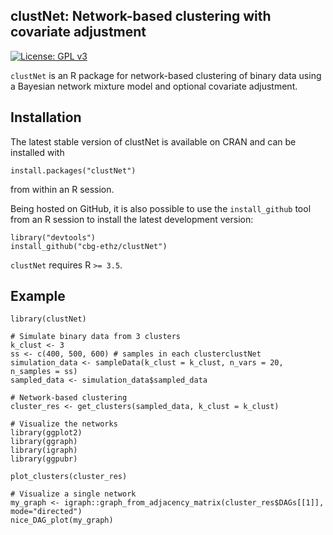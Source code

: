 clustNet: Network-based clustering with covariate adjustment
-----------

[![License: GPL v3](https://img.shields.io/badge/License-GPLv3-blue.svg)](https://www.gnu.org/licenses/gpl-3.0)

`clustNet` is an R package for network-based clustering of binary data using a Bayesian network mixture model and optional covariate adjustment.

Installation
-----------

The latest stable version of clustNet is available on CRAN and can be installed with

```{r eval=FALSE}
install.packages("clustNet")
```
from within an R session.

Being hosted on GitHub, it is also possible to use the `install_github` tool from an R session to install the latest development version:

```{r eval=FALSE}
library("devtools")
install_github("cbg-ethz/clustNet")
```

`clustNet` requires R `>= 3.5`.


Example
-------

```{r eval=FALSE}
library(clustNet)

# Simulate binary data from 3 clusters
k_clust <- 3
ss <- c(400, 500, 600) # samples in each clusterclustNet
simulation_data <- sampleData(k_clust = k_clust, n_vars = 20, n_samples = ss)
sampled_data <- simulation_data$sampled_data

# Network-based clustering
cluster_res <- get_clusters(sampled_data, k_clust = k_clust)

# Visualize the networks
library(ggplot2)
library(ggraph)
library(igraph)
library(ggpubr)

plot_clusters(cluster_res)

# Visualize a single network
my_graph <- igraph::graph_from_adjacency_matrix(cluster_res$DAGs[[1]], mode="directed")
nice_DAG_plot(my_graph)

```
